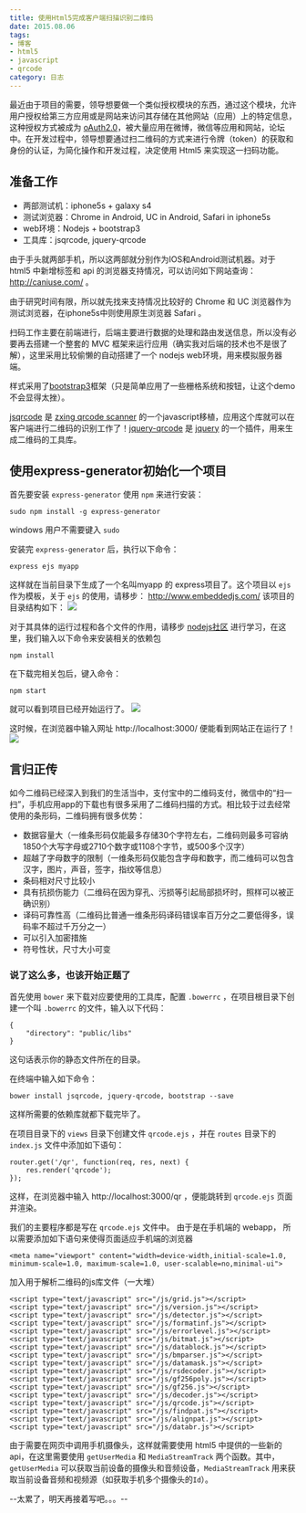 ```yaml
---
title: 使用Html5完成客户端扫描识别二维码
date: 2015.08.06
tags:
- 博客
- html5
- javascript
- qrcode
category: 日志
---
```

最近由于项目的需要，领导想要做一个类似授权模块的东西，通过这个模块，允许用户授权给第三方应用或是网站来访问其存储在其他网站（应用）上的特定信息，这种授权方式被成为 [oAuth2.0](http://www.ruanyifeng.com/blog/2014/05/oauth_2_0.html)，被大量应用在微博，微信等应用和网站，论坛中。在开发过程中，领导想要通过扫二维码的方式来进行令牌（token）的获取和身份的认证，为简化操作和开发过程，决定使用 Html5 来实现这一扫码功能。
<!--more-->
## 准备工作
* 两部测试机：iphone5s + galaxy s4
* 测试浏览器：Chrome in Android, UC in Android, Safari in iphone5s
* web环境：Nodejs + bootstrap3 
* 工具库：jsqrcode, jquery-qrcode

由于手头就两部手机，所以这两部就分别作为IOS和Android测试机器。对于 html5 中新增标签和 api 的浏览器支持情况，可以访问如下网站查询： http://caniuse.com/ 。

由于研究时间有限，所以就先找来支持情况比较好的 Chrome 和 UC 浏览器作为测试浏览器，在iphone5s中则使用原生浏览器 Safari 。

扫码工作主要在前端进行，后端主要进行数据的处理和路由发送信息，所以没有必要再去搭建一个整套的 MVC 框架来运行应用（确实我对后端的技术也不是很了解），这里采用比较偷懒的自动搭建了一个 nodejs web环境，用来模拟服务器端。

样式采用了[bootstrap3](http://v3.bootcss.com/)框架（只是简单应用了一些栅格系统和按钮，让这个demo不会显得太挫）。

[jsqrcode](https://github.com/LazarSoft/jsqrcode) 是 [zxing qrcode scanner](https://github.com/zxing/zxing) 的一个javascript移植，应用这个库就可以在客户端进行二维码的识别工作了！[jquery-qrcode](http://jeromeetienne.github.io/jquery-qrcode/) 是 [jquery](http://jquery.com/) 的一个插件，用来生成二维码的工具库。

## 使用express-generator初始化一个项目
首先要安装 `express-generator` 
使用 `npm` 来进行安装：
    
    sudo npm install -g express-generator
windows 用户不需要键入 `sudo` 

安装完 `express-generator` 后，执行以下命令：

    express ejs myapp
这样就在当前目录下生成了一个名叫myapp 的 express项目了。这个项目以 `ejs` 作为模板，关于 `ejs` 的使用，请移步： http://www.embeddedjs.com/ 
该项目的目录结构如下：
![](/img/html5/tree_content.png)

对于其具体的运行过程和各个文件的作用，请移步 [nodejs社区](https://cnodejs.org/) 进行学习，在这里，我们输入以下命令来安装相关的依赖包

    npm install
在下载完相关包后，键入命令：

    npm start
就可以看到项目已经开始运行了。
![](/img/html5/npm_start.png)

这时候，在浏览器中输入网址 http://localhost:3000/ 便能看到网站正在运行了！
![](/img/html5/running.png)

## 言归正传
如今二维码已经深入到我们的生活当中，支付宝中的二维码支付，微信中的“扫一扫”，手机应用app的下载也有很多采用了二维码扫描的方式。相比较于过去经常使用的条形码，二维码拥有很多优势：

* 数据容量大（一维条形码仅能最多存储30个字符左右，二维码则最多可容纳1850个大写字母或2710个数字或1108个字节，或500多个汉字）
* 超越了字母数字的限制（一维条形码仅能包含字母和数字，而二维码可以包含汉字，图片，声音，签字，指纹等信息）
* 条码相对尺寸比较小
* 具有抗损伤能力（二维码在因为穿孔、污损等引起局部损坏时，照样可以被正确识别）
* 译码可靠性高（二维码比普通一维条形码译码错误率百万分之二要低得多，误码率不超过千万分之一）
* 可以引入加密措施
* 符号性状，尺寸大小可变

### 说了这么多，也该开始正题了
首先使用 `bower` 来下载对应要使用的工具库，配置 `.bowerrc` ，在项目根目录下创建一个叫 `.bowerrc` 的文件，输入以下代码：
    
    {
        "directory": "public/libs"
    }
这句话表示你的静态文件所在的目录。

在终端中输入如下命令：

    bower install jsqrcode, jquery-qrcode, bootstrap --save
这样所需要的依赖库就都下载完毕了。

在项目目录下的 `views` 目录下创建文件 `qrcode.ejs` ，并在 `routes` 目录下的 `index.js` 文件中添加如下语句：

    router.get('/qr', function(req, res, next) {
        res.render('qrcode');
    });
这样，在浏览器中输入 http://localhost:3000/qr ，便能跳转到 `qrcode.ejs` 页面并渲染。

我们的主要程序都是写在 `qrcode.ejs` 文件中。
由于是在手机端的 webapp， 所以需要添加如下语句来使得页面适应手机端的浏览器

    <meta name="viewport" content="width=device-width,initial-scale=1.0, minimum-scale=1.0, maximum-scale=1.0, user-scalable=no,minimal-ui">

加入用于解析二维码的js库文件（一大堆）

    <script type="text/javascript" src="/js/grid.js"></script>
    <script type="text/javascript" src="/js/version.js"></script>
    <script type="text/javascript" src="/js/detector.js"></script>
    <script type="text/javascript" src="/js/formatinf.js"></script>
    <script type="text/javascript" src="/js/errorlevel.js"></script>
    <script type="text/javascript" src="/js/bitmat.js"></script>
    <script type="text/javascript" src="/js/datablock.js"></script>
    <script type="text/javascript" src="/js/bmparser.js"></script>
    <script type="text/javascript" src="/js/datamask.js"></script>
    <script type="text/javascript" src="/js/rsdecoder.js"></script>
    <script type="text/javascript" src="/js/gf256poly.js"></script>
    <script type="text/javascript" src="/js/gf256.js"></script>
    <script type="text/javascript" src="/js/decoder.js"></script>
    <script type="text/javascript" src="/js/qrcode.js"></script>
    <script type="text/javascript" src="/js/findpat.js"></script>
    <script type="text/javascript" src="/js/alignpat.js"></script>
    <script type="text/javascript" src="/js/databr.js"></script>

由于需要在网页中调用手机摄像头，这样就需要使用 html5 中提供的一些新的 api，在这里需要使用 `getUserMedia` 和 `MediaStreamTrack` 两个函数。其中， `getUserMedia` 可以获取当前设备的摄像头和音频设备，`MediaStreamTrack` 用来获取当前设备音频和视频源（如获取手机多个摄像头的`Id`）。


--太累了，明天再接着写吧。。。--



